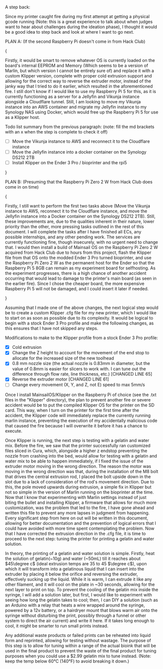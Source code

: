 A step back:

Since my printer caught fire during my first attempt at getting a physical gcode running (Note: this is a great experience to talk about when judges want to hear about challenges during the ideation phase), I thought it would be a good idea to step back and look at where I want to go next.

PLAN A: (If the second Raspberry Pi doesn't come in from Hack Club)

{

Firstly, it would be smart to remove whatever OS is currently loaded on the board's internal EEPROM and Memory (Which seems to be a version of Marlin, but which version I cannot be entirely sure of) and replace it with a custom Klipper version, complete with proper cold extrusion support and allowing for the correct way to reverse the extruder motor, instead of the janky way that I tried to do it earlier, which resulted in the aforementioned fire. I still don't know if I would like to use my Raspberry Pi 5 for this, as it is currently functioning as a server for a Jellyfin and Vikunja instance alongside a Cloudflare tunnel. Still, I am looking to move my Vikunja instance into an AWS container and migrate my Jellyfin instance to my Synology NAS using Docker, which would free up the Raspberry Pi 5 for use as a Klipper host.

Todo list summary from the previous paragraph: (note: fill the md brackets with an x when the step is complete to check it off)

- [ ] Move the Vikunja instance to AWS and reconnect it to the Cloudflare instance
- [ ] Move the Jellyfin instance into a docker container on the Synology DS212 2TB
- [ ] Install Klipper on the Ender 3 Pro / bioprinter and the rpi5

}

PLAN B: (Presuming that the Raspberry Pi Zero 2 W from Hack Club does come in on time)


{

Firstly, I still want to perform the first two tasks above (Move the Vikunja instance to AWS, reconnect it to the Cloudflare instance, and move the Jellyfin instance into a Docker container on the Synology DS212 2TB). Still, these improvements are, due to the qualities inherent in their nature, lower priority than the other, more pressing tasks outlined in the rest of this document. I will complete the tasks after I have finished all ECs, any possible internships, and any other pending work. The services are currently functioning fine, though insecurely, with no urgent need to change that. I would then install a build of Mainsail OS on the Raspberry Pi Zero 2 W acquired from Hack Club due to hours from this project, flash the Klipper file from that OS onto the modded Ender 3 Pro turned bioprinter, and use the Raspberry Pi Zero 2 W as the permanent host for the Ender so that the Raspberry Pi 5 8GB can remain as my experiment board for selfhosting. As the experiment progresses, there is a high chance of another accident occurring that would lead to damage to the printer's main board (as seen in the earlier fire). Since I chose the cheaper board, the more expensive Raspberry Pi 5 will not be damaged, and I could insert it later if needed.

}

Assuming that I made one of the above changes, the next logical step would be to create a custom Klipper .cfg file for my new printer, which I would like to start on as soon as possible due to its complexity. It would be logical to begin with a stock Ender 3 Pro profile and make the following changes, as this ensures that I have not skipped any steps.

Modifications to make to the Klipper profile from a stock Ender 3 Pro profile:

- [x] Cold extrusion
- [x] Change the Z height to account for the movement of the end stop to allocate for the increased size of the new toolhead
- [x] 0.8 mm nozzle size (the actual nozzle is 0.83mm in diameter, but the value of 0.8mm is easier for slicers to work with. I can tune out the difference through flow rate, line thickness, etc.) [CHANGED LINE 65]
- [x] Reverse the extruder motor [CHANGED LINE 61]
- [ ] Change every movement (X, Y, and Z, not E) speed to max 5mm/s 

Once I install MainsailOS/Klipper on the Raspberry Pi of choice (see the .txt files in the "Klipper" directory), the plan to prevent another fire or severe accident would be to put the compiled Klipper OS for the printer on the SD card. This way, when I turn on the printer for the first time after the accident, the Klipper code will immediately replace the currently running marlin instance, preventing the execution of my accidentally malicious code that caused the fire because I will overwrite it before it has a chance to execute.

Once Klipper is running, the next step is testing with a gelatin and water mix. Before the fire, we saw that the printer successfully ran customized files sliced in Cura, which, alongside a higher z endstop preventing the nozzle from crashing into the bed, would allow for testing with a gelatin and water mix to be able to happen immediately, if I fixed the issue of the extruder motor moving in the wrong direction. The reason the motor was moving in the wrong direction was that, during the installation of the M8 bolt that drives the central extrusion rod, I placed the bolt upside down in the slot due to a lack of consideration of the rod's movement direction. Due to this, the pole moved upwards during extrusion, a simple fix in Klipper but not so simple in the version of Marlin running on the bioprinter at the time. Now that I know that experimenting with Marlin settings instead of just biting the bullet and installing Klipper, a firmware that allows for much more customization, was the problem that led to the fire, I have gone ahead and written this file to prevent any more lapses in judgment from happening. Every significant step from here on out will be written in this document, allowing for better documentation and the prevention of logical errors that I could have avoided with more time spent contemplating the problem. Now that I have corrected the extrusion direction in the .cfg file, it is time to proceed to the next step: tuning the printer for printing a gelatin and water solution.

In theory, the printing of a gelatin and water solution is simple. Firstly, heat the solution of gelatin(~10g) and water (~50mL) till it reaches about $45\degree c$ (ideal extrusion temps are 35 to 45 $\degree c$), upon which it will transform into a gelatinous liquid that I can insert into the extruder by placing it below the orifice and reversing the extruder, effectively sucking up the liquid. While it is warm, I can extrude it like any other filament, and it will cool on the plate in ~30 seconds, allowing for the next layer to print on top. To prevent the cooling of the gelatin mix inside the syringe, I will add a solution later, but first, I would like to experiment with seeing how long the gelatin takes to cool; then, I can DIY a solution (such as an Arduino with a relay that heats a wire wrapped around the syringe, powered by a 12v battery, or a hairdryer mount that blows warm air onto the syringe without disturbing the print, possibly through a funnel or other system to direct the air current) and write it here. If it takes long enough to cool, it might be smarter to run small prints instead.  

Any additional waste products or failed prints can be reheated into liquid form and reprinted, allowing for testing without wastage. The purpose of this step is to allow for tuning within a range of the actual bioink that will be used in the final product to prevent the waste of the final product for tuning purposes when you could use a $2.99 gelatin mix to tune instead. (Note: keep the temp below 60°C (140°F) to avoid breaking it down.)